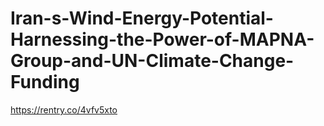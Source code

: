 # Iran-s-Wind-Energy-Potential-Harnessing-the-Power-of-MAPNA-Group-and-UN-Climate-Change-Funding
https://rentry.co/4vfv5xto
